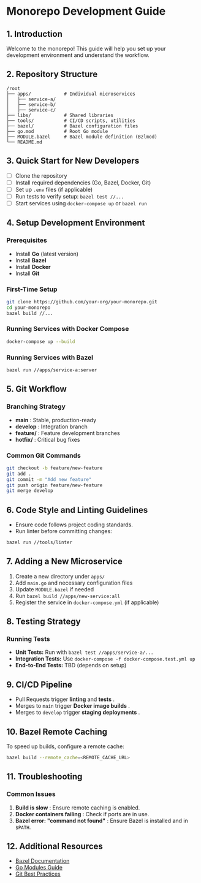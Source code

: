 
# Monorepo Development Guide

## 1. Introduction

Welcome to the monorepo! This guide will help you set up your development environment and understand the workflow.

## 2. Repository Structure

```
/root
├── apps/            # Individual microservices
│   ├── service-a/
│   ├── service-b/
│   ├── service-c/
├── libs/            # Shared libraries
├── tools/           # CI/CD scripts, utilities
├── bazel/           # Bazel configuration files
├── go.mod           # Root Go module
├── MODULE.bazel     # Bazel module definition (Bzlmod)
└── README.md
```

## 3. Quick Start for New Developers

* [ ] Clone the repository
* [ ] Install required dependencies (Go, Bazel, Docker, Git)
* [ ] Set up `.env` files (if applicable)
* [ ] Run tests to verify setup: `bazel test //...`
* [ ] Start services using `docker-compose up` or `bazel run`

## 4. Setup Development Environment

### Prerequisites

* Install **Go** (latest version)
* Install **Bazel**
* Install **Docker**
* Install **Git**

### First-Time Setup

```sh
git clone https://github.com/your-org/your-monorepo.git
cd your-monorepo
bazel build //...
```

### Running Services with Docker Compose

```sh
docker-compose up --build
```

### Running Services with Bazel

```sh
bazel run //apps/service-a:server
```

## 5. Git Workflow

### Branching Strategy

* **main** : Stable, production-ready
* **develop** : Integration branch
* **feature/** : Feature development branches
* **hotfix/** : Critical bug fixes

### Common Git Commands

```sh
git checkout -b feature/new-feature
git add .
git commit -m "Add new feature"
git push origin feature/new-feature
git merge develop
```

## 6. Code Style and Linting Guidelines

* Ensure code follows project coding standards.
* Run linter before committing changes:

```sh
bazel run //tools/linter
```

## 7. Adding a New Microservice

1. Create a new directory under `apps/`
2. Add `main.go` and necessary configuration files
3. Update `MODULE.bazel` if needed
4. Run `bazel build //apps/new-service:all`
5. Register the service in `docker-compose.yml` (if applicable)

## 8. Testing Strategy

### Running Tests

* **Unit Tests:** Run with `bazel test //apps/service-a/...`
* **Integration Tests:** Use `docker-compose -f docker-compose.test.yml up`
* **End-to-End Tests:** TBD (depends on setup)

## 9. CI/CD Pipeline

* Pull Requests trigger **linting** and  **tests** .
* Merges to `main` trigger  **Docker image builds** .
* Merges to `develop` trigger  **staging deployments** .

## 10. Bazel Remote Caching

To speed up builds, configure a remote cache:

```sh
bazel build --remote_cache=<REMOTE_CACHE_URL>
```

## 11. Troubleshooting

### Common Issues

1. **Build is slow** : Ensure remote caching is enabled.
2. **Docker containers failing** : Check if ports are in use.
3. **Bazel error: "command not found"** : Ensure Bazel is installed and in `$PATH`.

## 12. Additional Resources

* [Bazel Documentation](https://bazel.build/)
* [Go Modules Guide](https://golang.org/ref/mod)
* [Git Best Practices](https://git-scm.com/book/en/v2)
